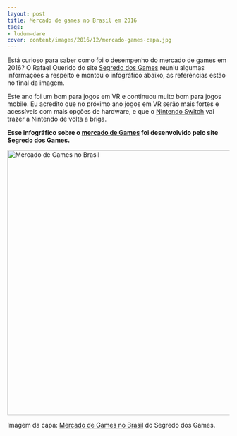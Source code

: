 ```yaml
---
layout: post
title: Mercado de games no Brasil em 2016
tags:
- ludum-dare
cover: content/images/2016/12/mercado-games-capa.jpg
---
```


Está curioso para saber como foi o desempenho do mercado de games em 2016? O Rafael Querido do site [Segredo dos Games](http://segredodosgames.com.br/mercado-de-jogos/) reuniu algumas informações a respeito e montou o infográfico abaixo, as referências estão no final da imagem.

Este ano foi um bom para jogos em VR e continuou muito bom para jogos mobile. Eu acredito que no próximo ano jogos em VR serão mais fortes e acessíveis com mais opções de hardware, e que o [Nintendo Switch](http://www.nintendo.com/switch/) vai trazer a Nintendo de volta a briga.

<p><strong>Esse infográfico sobre o <a href="http://segredodosgames.com.br/mercado-de-jogos/">mercado de Games</a> foi desenvolvido pelo site Segredo dos Games.</strong></p>
<p><a href='http://segredodosgames.com.br/mercado-de-jogos/'><img src='http://segredodosgames.com.br/wp-content/uploads/2016/12/mercado-de-games-no-brasil-1.jpg' alt='Mercado de Games no Brasil' width='600px' border='0' /></a></p>

Imagem da capa: [Mercado de Games no Brasil](http://segredodosgames.com.br/mercado-de-jogos/) do Segredo dos Games.
